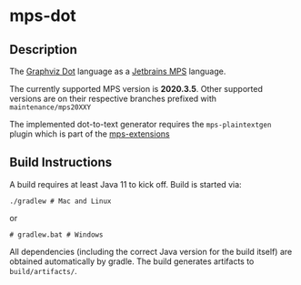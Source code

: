# mps-dot

## Description

The [Graphviz Dot](https://de.wikipedia.org/wiki/DOT_(GraphViz)) language as a [Jetbrains MPS](https://en.wikipedia.org/wiki/JetBrains_MPS) language.

The currently supported MPS version is **2020.3.5**. Other supported versions are on their respective branches prefixed with `maintenance/mps20XXY`

The implemented dot-to-text generator requires the `mps-plaintextgen` plugin which is part of the [mps-extensions](https://github.com/JetBrains/MPS-extensions)


## Build Instructions

A build requires at least Java 11 to kick off. Build is started via:

```
./gradlew # Mac and Linux
```

or
```
# gradlew.bat # Windows
```

All dependencies (including the correct Java version for the build itself) are obtained automatically by gradle. The build generates artifacts to `build/artifacts/`.
